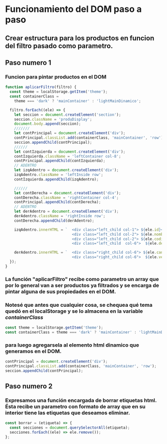# Funcionamiento del DOM paso a paso

## Crear estructura para los productos en funcion del filtro pasado como parametro.

## Paso numero 1

### Funcion para pintar productos en el DOM

```js
function aplicarFiltro(filtro) {
  const theme = localStorage.getItem('theme');
  const containerClass =
    theme === 'dark' ? 'mainContainer' : 'lightMainDinamico';

  filtro.forEach((ele) => {
    let seccion = document.createElement('section');
    seccion.className = 'produDisplay';
    document.body.append(seccion);
    ///////
    let contPrincipal = document.createElement('div');
    contPrincipal.classList.add(containerClass, 'mainContainer', 'row');
    seccion.appendChild(contPrincipal);
    //////
    let contIzquierda = document.createElement('div');
    contIzquierda.className = 'leftContainer col-8';
    contPrincipal.appendChild(contIzquierda);
    // ADENTRO
    let izqAdentro = document.createElement('div');
    izqAdentro.className = 'leftInside row';
    contIzquierda.appendChild(izqAdentro);

    //////
    let contDerecha = document.createElement('div');
    contDerecha.className = 'rightContainer col-4';
    contPrincipal.appendChild(contDerecha);
    // ADENTRO
    let derAdentro = document.createElement('div');
    derAdentro.className = 'rightInside row';
    contDerecha.appendChild(derAdentro);

    izqAdentro.innerHTML = `  <div class="left_child col-1"> ${ele.id}</div>
                              <div class="left_child col-2"> ${ele.nombre}</div>
                              <div class="left_child col-2"> ${ele.codigo}</div>
                              <div class="left_child  col-6">  ${ele.descripcion}</div>`;

    derAdentro.innerHTML = `  <div class="right_child col-6"> ${ele.cant}</div>
                              <div class="right_child col-6">  ${ele.vendido}</div>`;
  });
}
```

### La función "aplicarFiltro" recibe como parametro un array que por lo general van a ser productos ya filtrados y se encarga de pintar alguna de sus propiedades en el DOM.

### Notesé que antes que cualquier cosa, se chequea qué tema quedó en el localStorage y se lo almacena en la variable _containerClass_

```js
const theme = localStorage.getItem('theme');
const containerClass = theme === 'dark' ? 'mainContainer' : 'lightMainDinamico';
```

### para luego agregarsela al elemento html dinamico que generamos en el DOM.

```js
contPrincipal = document.createElement('div');
contPrincipal.classList.add(containerClass, 'mainContainer', 'row');
seccion.appendChild(contPrincipal);
```

## Paso numero 2

### Expresamos una función encargada de borrar etiquetas html. Ésta recibe un parametro con formato de array que en su interior tiene las etiquetas que deseamos eliminar.

```js
const borrar = (etiqueta) => {
  const secciones = document.querySelectorAll(etiqueta);
  secciones.forEach((ele) => ele.remove());
};
```
